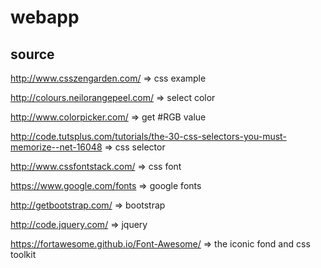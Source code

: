 # webapp

## source
http://www.csszengarden.com/
=> css example

http://colours.neilorangepeel.com/
=> select color

http://www.colorpicker.com/
=> get #RGB value

http://code.tutsplus.com/tutorials/the-30-css-selectors-you-must-memorize--net-16048
=> css selector

http://www.cssfontstack.com/
=> css font 

https://www.google.com/fonts
=> google fonts

http://getbootstrap.com/
=> bootstrap

http://code.jquery.com/
=> jquery

https://fortawesome.github.io/Font-Awesome/
=> the iconic fond and css toolkit
